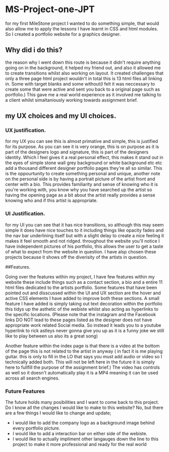# MS-Project-one-JPT

for my first MileStone project I wanted to do something simple, that would also allow me to apply the lessons I have learnt in CSS and html modules.
So I created a portfolio website for a graphics designer.

## Why did i do this?

the reason why I went down this route is because it didn't require anything going on in the background, it helped my friend out, and also it allowed me to create transitions
whilst also working on layout. It created challenges that only a three page html project wouldn't in total this is 13 html files all linking in. Some with target blanks
and some without(I felt it was neccessary to create some that were active and sent you back to a original page such as portfolio.) This gave me a real world experience
as it involved me talking to a client whilst simaltaniously working towards assignment brief.

## my UX choices and my UI choices.

### UX justification. 
for my UX you can see this is almost primative and simple, this is justified for its purpose. As you can see it is very orange, this is on purpose as it is part of
the designers logo and signature, this is part of the designers identity. Which I feel gives it a real personal effect, this makes it stand out in the eyes of simple
stone wall grey background or white background etc etc add a thousand different designer portfolio pages they're all so similar. This is the oppourtunity to create something
personal and unique, another note on the personal side is by having a portrait picture of the artist front and center with a bio. This provides familiarity and sense of knowing
who it is you're working with, you know why you have searched up the artist so having the opening page as a bit about the artist really provides a sense knowing who and if this
artist is appropriate.

### UI Justification.
for my UI you can see that it has nice transitions, so although this may seem simple it does have nice touches to it including things like opacity fades and the nav bar
underlining itself but with a slight delay to create a nice feeling it makes it feel smooth and not ridged. throughout the website you'll notice I have independent pictures
of his portfolio, this allows the user to get a taste of what to expect from the website in question. I have alsp chosen these projects because it shows off the diverisity 
of the artists in question.

##Features.

Going over the features within my project, I have few features within my website these include things such as a contact section, a bio and a entire 11 html files dedicated to the
artists portfolio. Some features that have been pointed out and disscussed within the UI and UX section are the hover and active CSS elements I have added to improve both these
sections. A small feature I have added is simply taking out text decoration within the portfolio this tidys up the asthetic of the webiste whilst also acting as hyperlinks to
the specific locations. (Please note that the instagram and the Facebook links DO NOT lead to these pages listed as the designer does not have appropriate work related Social 
media. So instead it leads you to a youtube hyperlink to rick astleys never gonna give you up as it is a funny joke we still like to play between us also its a great song)

Another feature within the index page is that there is a video at the bottom of the page this is not related to the artist in anyway ( in fact it is me playing guitar.
this is only to fill in the LO that says you must add audio or video so I technically added both. This will not be left here in the future it is simply here to fullfill the 
purpose of the assignment brief.) The video has controls as well so it doesn't automatically play it is a MP4 meaning it can be used across all search engines. 

### Future Features

The future holds many posibilities and I want to come back to this project. Do I know all the changes I would like to make to this website? No, but there are a few things
I would like to change and update;
 
 * I would like to add the company logo as a background image behind every portfolio picture. 
 * I would like to add a interaction bar on either side of the webiste. 
 * I would like to actually impliment other langauges down the line to this project to make it more professional and ready for the real world
 
